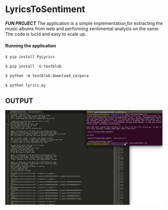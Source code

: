 LyricsToSentiment
===================
**_FUN PROJECT_**
The application is a simple implementation,for extracting the music albums from web and performing sentimental 
analysis on the same. The code is lucid and easy to scale up.

#### Running the application
```fancy
$ pip install PyLyrics
```
```fancy
$ pip install -U textblob
```
```fancy
$ python -m textblob.download_corpora
```
```fancy
$ python lyrics.py
```
## OUTPUT 

<img src="https://github.com/sayantikabanik/LyricsToSentiment/blob/master/lyrics.png" alt="loading" height="300" width="500"/>

